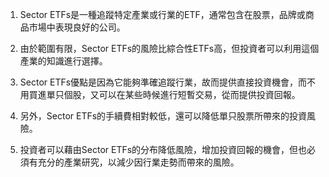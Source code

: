 

1. Sector ETFs是一種追蹤特定產業或行業的ETF，通常包含在股票，品牌或商品市場中表現良好的公司。

2. 由於範圍有限，Sector ETFs的風險比綜合性ETFs高，但投資者可以利用這個產業的知識進行選擇。

3. Sector ETFs優點是因為它能夠準確追蹤行業，故而提供直接投資機會，而不用買進單只個股，又可以在某些時候進行短暫交易，從而提供投資回報。

4. 另外，Sector ETFs的手續費相對較低，還可以降低單只股票所帶來的投資風險。

5. 投資者可以藉由Sector ETFs的分布降低風險，增加投資回報的機會，但也必須有充分的產業研究，以減少因行業走勢而帶來的風險。